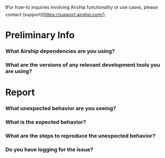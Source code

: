 

❗For how-to inquiries involving Airship functionality or use cases, please
contact (support)[https://support.airship.com/].

<!---

Please fill out this template when submitting an issue.

All lines beginning with an ℹ symbol indicate information that's
important for you to provide to ensure your issue is resolved as
quickly and efficiently as possible.

-->

# Preliminary Info

### What Airship dependencies are you using?
<!-- ℹ Please include Airship dependencies and their versions here. -->

### What are the versions of any relevant development tools you are using?
<!-- ℹ If applicable, please include any relevant information about the
version of your IDE, plugin(s), or package manager(s) here. -->

# Report

### What unexpected behavior are you seeing?
<!-- ℹ Please provide a brief description of the unexpected behavior here. -->

### What is the expected behavior?
<!-- ℹ Please provide a brief description of the expected behavior here. -->

### What are the steps to reproduce the unexpected behavior?
<!-- ℹ Please provide reproduction steps here. -->

### Do you have logging for the issue?
<!-- ℹ Please provide links to gists of any pertinent logs here. -->
